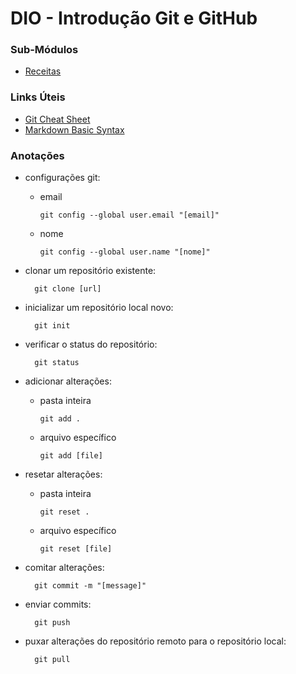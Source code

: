 # DIO - Introdução Git e GitHub

### Sub-Módulos

- [Receitas](https://github.com/reneesalles/dio-introducao-git-github-livro-receitas/blob/587d6f80345679a9a805202482182bf68f25e372)
  
### Links Úteis

- [Git Cheat Sheet](https://education.github.com/git-cheat-sheet-education.pdf)
- [Markdown Basic Syntax](https://www.markdownguide.org/basic-syntax)

### Anotações

- configurações git:
  - email
  
        git config --global user.email "[email]"
        
  - nome
    
	    git config --global user.name "[nome]"

- clonar um repositório existente:
    
        git clone [url]

- inicializar um repositório local novo:
    
	    git init

- verificar o status do repositório:
    
	    git status

- adicionar alterações:
  - pasta inteira
    
	    git add .

  - arquivo específico
    
	    git add [file]

- resetar alterações:
  - pasta inteira
    
	    git reset .

  - arquivo específico
    
	    git reset [file]

- comitar alterações:
    
	    git commit -m "[message]"

- enviar commits:

        git push

- puxar alterações do repositório remoto para o repositório local:

        git pull

